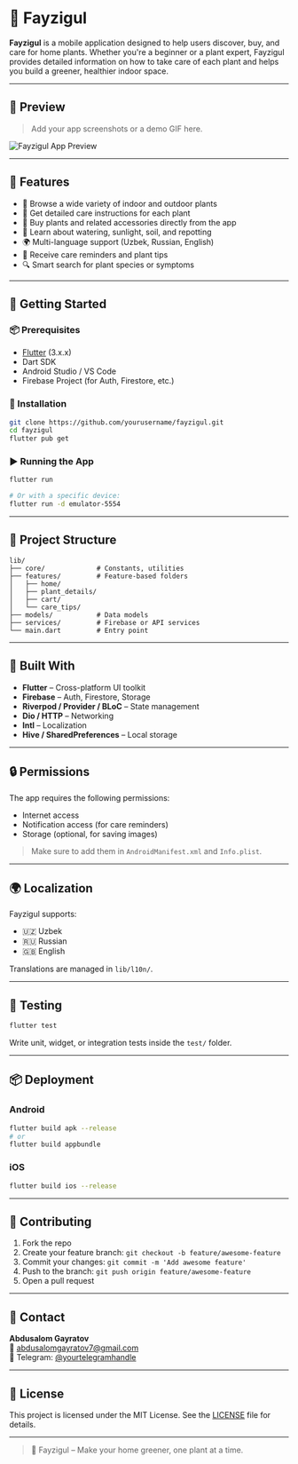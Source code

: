 # 🌿 Fayzigul

**Fayzigul** is a mobile application designed to help users discover, buy, and care for home plants. Whether you're a beginner or a plant expert, Fayzigul provides detailed information on how to take care of each plant and helps you build a greener, healthier indoor space.

---

## 📱 Preview

> Add your app screenshots or a demo GIF here.

![Fayzigul App Preview](screenshots/preview1.png)

---

## 🌱 Features

- 🌸 Browse a wide variety of indoor and outdoor plants  
- 📖 Get detailed care instructions for each plant  
- 🛒 Buy plants and related accessories directly from the app  
- 🧠 Learn about watering, sunlight, soil, and repotting  
- 🌍 Multi-language support (Uzbek, Russian, English)  
- 🔔 Receive care reminders and plant tips  
- 🔍 Smart search for plant species or symptoms  

---

## 🚀 Getting Started

### 📦 Prerequisites

- [Flutter](https://flutter.dev/docs/get-started/install) (3.x.x)  
- Dart SDK  
- Android Studio / VS Code  
- Firebase Project (for Auth, Firestore, etc.)  

### 🧪 Installation

```bash
git clone https://github.com/yourusername/fayzigul.git
cd fayzigul
flutter pub get
```

### ▶️ Running the App

```bash
flutter run

# Or with a specific device:
flutter run -d emulator-5554
```

---

## 🔧 Project Structure

```text
lib/
├── core/             # Constants, utilities
├── features/         # Feature-based folders
│   ├── home/
│   ├── plant_details/
│   ├── cart/
│   └── care_tips/
├── models/           # Data models
├── services/         # Firebase or API services
└── main.dart         # Entry point
```

---

## 🧰 Built With

- **Flutter** – Cross-platform UI toolkit  
- **Firebase** – Auth, Firestore, Storage  
- **Riverpod / Provider / BLoC** – State management  
- **Dio / HTTP** – Networking  
- **Intl** – Localization  
- **Hive / SharedPreferences** – Local storage  

---

## 🔒 Permissions

The app requires the following permissions:

- Internet access  
- Notification access (for care reminders)  
- Storage (optional, for saving images)

> Make sure to add them in `AndroidManifest.xml` and `Info.plist`.

---

## 🌍 Localization

Fayzigul supports:

- 🇺🇿 Uzbek  
- 🇷🇺 Russian  
- 🇬🇧 English  

Translations are managed in `lib/l10n/`.

---

## 🧪 Testing

```bash
flutter test
```

Write unit, widget, or integration tests inside the `test/` folder.

---

## 📦 Deployment

### Android

```bash
flutter build apk --release
# or
flutter build appbundle
```

### iOS

```bash
flutter build ios --release
```

---

## 🤝 Contributing

1. Fork the repo  
2. Create your feature branch: `git checkout -b feature/awesome-feature`  
3. Commit your changes: `git commit -m 'Add awesome feature'`  
4. Push to the branch: `git push origin feature/awesome-feature`  
5. Open a pull request  

---

## 📧 Contact

**Abdusalom Gayratov**  
📧 [abdusalomgayratov7@gmail.com](mailto:abdusalomgayratov7@gmail.com)  
📱 Telegram: [@yourtelegramhandle](https://t.me/yourtelegramhandle)  

---

## 📜 License

This project is licensed under the MIT License. See the [LICENSE](LICENSE) file for details.

---

> 🌿 Fayzigul – Make your home greener, one plant at a time.
